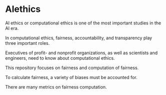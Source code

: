 # AIethics
AI ethics or computational ethics is one of the most important studies in the AI era.

In computational ethics, fairness, accountability, and transparency play three important roles.

Executives of profit- and nonprofit organizations, as well as scientists and engineers, need to know about computational ethics.

This repository focuses on fairness and computation of fairness.

To calculate fairness, a variety of biases must be accounted for.

There are many metrics on fairness computation. 










